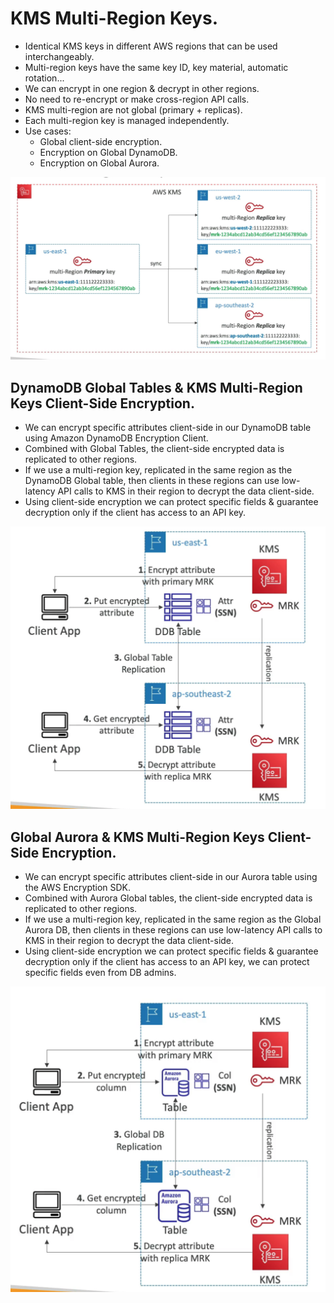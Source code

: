 # **KMS Multi-Region Keys.**

* Identical KMS keys in different AWS regions that can be used interchangeably.
* Multi-region keys have the same key ID, key material, automatic rotation...
* We can encrypt in one region & decrypt in other regions.
* No need to re-encrypt or make cross-region API calls.
* KMS multi-region are not global (primary + replicas).
* Each multi-region key is managed independently.
* Use cases:
    * Global client-side encryption.
    * Encryption on Global DynamoDB.
    * Encryption on Global Aurora.

<img src='./images/KMSMultiRegion.png'>

## **DynamoDB Global Tables & KMS Multi-Region Keys Client-Side Encryption.**

* We can encrypt specific attributes client-side in our DynamoDB table using Amazon DynamoDB Encryption Client.
* Combined with Global Tables, the client-side encrypted data is replicated to other regions.
* If we use a multi-region key, replicated in the same region as the DynamoDB Global table, then clients in these regions can use low-latency API calls to KMS in their region to decrypt the data client-side.
* Using client-side encryption we can protect specific fields & guarantee decryption only if the client has access to an API key.

<img src='./images/KMSMultiRegionDynamoDBGlobal.png'>

## **Global Aurora & KMS Multi-Region Keys Client-Side Encryption.**

* We can encrypt specific attributes client-side in our Aurora table using the AWS Encryption SDK.
* Combined with Aurora Global tables, the client-side encrypted data is replicated to other regions.
* If we use a multi-region key, replicated in the same region as the Global Aurora DB, then clients in these regions can use low-latency API calls to KMS in their region to decrypt the data client-side.
* Using client-side encryption we can protect specific fields & guarantee decryption only if the client has access to an API key, we can protect specific fields even from DB admins.

<img src='./images/KMSMultiRegionAuroraGlobal.png'>